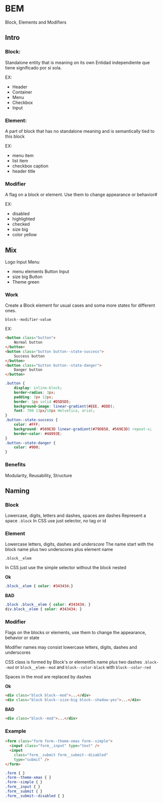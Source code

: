 <!--
vim:spell wrap ts=2 sw=2
-->

# BEM

Block, Elements and Modifiers

## Intro

### Block:

Standalone entity that is meaning on its own
Entidad independiente que tiene significado por sí sola.

EX:
 - Header
 - Container
 - Menu
 - Checkbox
 - Input

### Element:

A part of block that has no standalone meaning and is semantically tied to this block

EX:
  - menu item
  - list item
  - checkbox caption
  - header title

### Modifier

A flag on a block or element. Use them to change appearance or behavior#

EX:
  - disabled
  - highlighted
  - checked
  - size big
  - color yellow

## Mix

Logo
Input
Menu
  - menu elements
Button
Input 
  - size big
Button
  - Theme green

### Work

Create a Block element for usual cases and soma more states for different ones.

`block--modifier-value`

EX:

```html
<button class="button">
    Normal button
</button>
<button class="button button--state-success">
    Success button
</button>
<button class="button button--state-danger">
    Danger button
</button>
```

```css
.button {
    display: inline-block;
    border-radius: 3px;
    padding: 7px 12px;
    border: 1px solid #D5D5D5;
    background-image: linear-gradient(#EEE, #DDD);
    font: 700 13px/18px Helvetica, arial;
}
.button--state-success {
    color: #FFF;
    background: #569E3D linear-gradient(#79D858, #569E3D) repeat-x;
    border-color: #4A993E;
}
.button--state-danger {
    color: #900;
}
```

### Benefits

Modularity, Reusability, Structure

## Naming

### Block

Lowercase, digits, letters and dashes, spaces are dashes
Represent a space `.block`
In CSS use just selector, no tag or id


### Element

Lowercase letters, digits, dashes and *underscore*
The name start with the block name plus two underscores plus element name

`.block__elem`

In CSS just use the simple selector without the block nested

**Ok**

```css
.block__elem { color: #343434;}
```

**BAD**
```css
.block .block__elem { color: #343434; }
div.block__elem { color: #343434; }
```


### Modifier

Flags on the blocks or elements, use them to change the appearance, behavior or state

Modifier names may consist lowercase letters, digits, dashes and underscores

CSS class is formed by Block's or element0s name plus two dashes `.block--mod` or
`block__elem--mod` and `block--color-black` with `block--color-red`

Spaces in the mod are replaced by dashes

**Ok**

```html
<div class="block block--mod">...</div>
<div class="block block--size-big block--shadow-yes">...</div>

```

**BAD**
```html
<div class="block--mod">...</div>

```


### Example

```html
<form class="form form--theme-xmas form--simple">
  <input class="form__input" type="text" />
  <input
    class="form__submit form__submit--disabled"
    type="submit" />
</form>
```

```css
.form { }
.form--theme-xmas { }
.form--simple { }
.form__input { }
.form__submit { }
.form__submit--disabled { }
```
